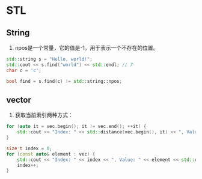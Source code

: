 # STL
## String
1. npos是一个常量，它的值是-1，用于表示一个不存在的位置。
```cpp
std::string s = "Hello, world!";
std::cout << s.find("world") << std::endl; // 7
char c = 'c';

bool find = s.find(c) != std::string::npos;
```

## vector 
1. 获取当前索引两种方式：
```cpp
for (auto it = vec.begin(); it != vec.end(); ++it) {
    std::cout << "Index: " << std::distance(vec.begin(), it) << ", Value: " << *it << std::endl;
}
```
```cpp
size_t index = 0;
for (const auto& element : vec) {
    std::cout << "Index: " << index << ", Value: " << element << std::endl;
    index++;
}
```
